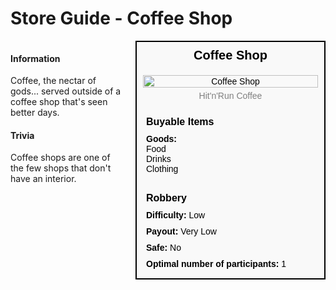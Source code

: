 # Store Guide - Coffee Shop

<div style="display: flex; align-items: flex-start; gap: 10px;">

  <div style="flex: 1; margin-right: 10px;">
  
  #### Information
  Coffee, the nectar of gods... served outside of a coffee shop that's seen better days.

  #### Trivia
  Coffee shops are one of the few shops that don't have an interior.

  </div>

  <div style="width: 300px; border: 2px solid black; font-family: Arial, sans-serif; background-color: #f9f9f9; color: black;">
    <div style="background-color: #f9f9f9; padding: 10px; font-size: 20px; font-weight: bold; text-align: center;">Coffee Shop</div>
    <div style="text-align: center; padding: 10px;">
      <img src="image_url_here" alt="Coffee Shop" style="width: 100%; height: auto;">
      <div style="font-size: 14px; margin-top: 5px; color: grey;">Hit'n'Run Coffee</div>
    </div>
    <div style="padding: 10px;">
      <div style="background-color: #f9f9f9; padding: 5px; font-size: 16px; font-weight: bold;">Buyable Items</div>
      <div style="padding: 5px;"><strong>Goods: </strong><br>Food<br>Drinks<br>Clothing</div>
    </div>
    <div style="padding: 10px;">
      <div style="background-color: #f9f9f9; padding: 5px; font-size: 16px; font-weight: bold;">Robbery</div>
      <div style="padding: 5px;"><strong>Difficulty:</strong> Low</div>
      <div style="padding: 5px;"><strong>Payout:</strong> Very Low</div>
      <div style="padding: 5px;"><strong>Safe:</strong> No</div>
      <div style="padding: 5px;"><strong>Optimal number of participants:</strong> 1</div>
    </div>
  </div>

</div>
